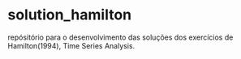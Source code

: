 # solution_hamilton
repósitório para o desenvolvimento das soluções dos exercícios  de Hamilton(1994), Time Series Analysis.
